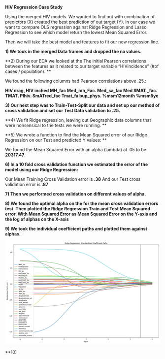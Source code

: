 
**HIV Regression Case Study**


Using the merged HIV models. We wanted to find out with combination of predictors (X) created the best prediction of out target (Y). In our case we want to compare OLS regression against Ridge Regression and Lasso Regression to see which model return the lowest Mean Squared Error. 

Then we will take the best model and features to fit our new regression line.


**1) We took in the merged Data frames and dropped the na values.**

**2) During our EDA we looked at the The initial  Pearson correlations between the features as it related to our target variable  “HIVincidence” (#of cases / population). ** 

We found the following columns had Pearson correlations above .25.:

**HIV drag, HIV inched  MH_fac      Med_mh_Fac.  Med_sa_fac    Med SMAT _fac.   TMAT.    Plhiv.  SmATred_fac          Tmat_fa              bup_phys.         %msm12month           %msm5ye**    




**3) Our next step was to Train-Test-Split our data and set up our method of cross validation and set our Test Data validation to .25.**


**4) We fit Ridge regression, leaving out Geographic data columns that were nonsensical to the tests we were running. **


**5) We wrote a function to find the Mean Squared error of our Ridge Regression on our Test and predicted Y values: **

  We found the Mean Squared Error with an alpha (lambda) at .05 to be **20317.47**.


**6) In a 10 fold cross validation function we estimated the error of the model using our Ridge Regression:**

Our Mean Training Cross Validation error is **.38**
And our Test cross validation error is **.87**



 
**7) Then we  performed cross validation on different values of alpha.**




**8)  We found the optimal alpha on the for the mean cross validation errors test. 
Then plotted the Ridge Regression Train and Test Mean Squared error. With Mean Squared Error as Mean Squared Error on the Y-axis and the log of alphas on the X-axis**



**9) We took the individual coefficient paths and plotted them against alphas.**

![alt text](https://github.com/kyle-black/regression_case_study/blob/main/images/ridge_regression_standard_coefficient_paths.png)


**10)
